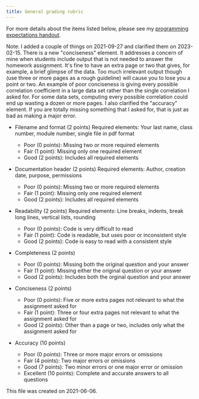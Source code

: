 ```yaml
---
title: General grading rubric
---
```


For more details about the items listed below, please see my [programming expectations handout][pro1].

Note: I added a couple of things on 2021-09-27 and clarified them on 2023-02-15. There is a new "conciseness" element. It addresses a concern of mine when students include output that is not needed to answer the homework assignment. It's fine to have an extra page or two that gives, for example, a brief glimpse of the data. Too much irrelevant output  though (use three or more pages as a rough guideline) will cause you to lose you a point or two. An example of poor conciseness is giving every possible correlation coefficient in a large data set rather than the single correlation I asked for. For some data sets, computing every possible correlation could end up wasting a dozen or more pages. I also clarified the "accuracy" element. If you are totally missing something that I asked for, that is just as bad as making a major error.

+ Filename and format (2 points) Required elements: Your last name, class number, module number, single file in pdf format
  + Poor (0 points): Missing two or more required elements
  + Fair (1 point): Missing only one required element
  + Good (2 points): Includes all required elements
  
+ Documentation header (2 points) Required elements: Author, creation date, purpose, permissions
  + Poor (0 points): Missing two or more required elements
  + Fair (1 point): Missing only one required element
  + Good (2 points): Includes all required elements

+ Readability (2 points) Required elements: Line breaks, indents, break long lines, vertical lists, rounding
  + Poor (0 points): Code is very difficult to read
  + Fair (1 point): Code is readable, but uses poor or inconsistent style
  + Good (2 points): Code is easy to read with a consistent style

+ Completeness (2 points)
  + Poor (0 points): Missing both the original question and your answer
  + Fair (1 point): Missing either the original question or your answer
  + Good (2 points): Includes both the orginal question and your answer
  
+ Conciseness (2 points)
  + Poor (0 points): Five or more extra pages not relevant to what the assignment asked for
  + Fair (1 point): Three or four extra pages not relevant to what the assignment asked for
  + Good (2 points): Other than a page or two, includes only what the assignment asked for
  
+ Accuracy (10 points)
  + Poor (0 points): Three or more major errors or omissions
  + Fair (4 points): Two major errors or omissions
  + Good (7 points): Two minor errors or one major error or omission
  + Excellent (10 points): Complete and accurate answers to all questions

This file was created on 2021-06-06.

[pro1]: https://github.com/pmean/classes/blob/master/software-engineering/src/programming-expectations.md
